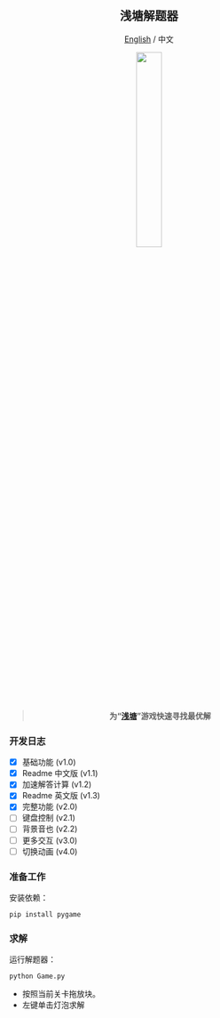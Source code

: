 <!--
 * @Author: Guoxin Wang
 * @Date: 2024-09-17 11:29:44
 * @LastEditors: Guoxin Wang
 * @LastEditTime: 2024-09-26 15:22:43
 * @FilePath: \PondSolver\README.md
 * @Description:
 *
 * Copyright (c) 2024 by Guoxin Wang, All Rights Reserved.
-->

<div align="center">

## 浅塘解题器

[English](README_EN.md) / 中文

<p align="center">
  <img src="https://github.com/user-attachments/assets/e5b71922-b4d4-4cf4-a984-f51cef8ca73a" width="30%">
</p>

> **为“[浅塘](https://apps.apple.com/us/app/%E6%B5%85%E5%A1%98/id1090426612?l=zh)”游戏快速寻找最优解**

</div>

### 开发日志

- [x] 基础功能 (v1.0)
- [x] Readme 中文版 (v1.1)
- [x] 加速解答计算 (v1.2)
- [x] Readme 英文版 (v1.3)
- [x] 完整功能 (v2.0)
- [ ] 键盘控制 (v2.1)
- [ ] 背景音也 (v2.2)
- [ ] 更多交互 (v3.0)
- [ ] 切换动画 (v4.0)

### 准备工作

安装依赖：

```
pip install pygame
```

### 求解

运行解题器：

```
python Game.py
```

- 按照当前关卡拖放块。
- 左键单击灯泡求解
